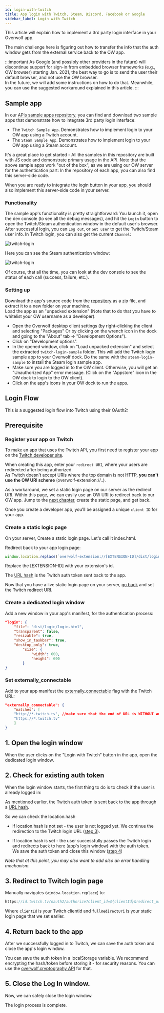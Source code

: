 ```yaml
---
id: login-with-twitch
title: App login with Twitch, Steam, Discord, Facebook or Google
sidebar_label: Login with Twitch
---
```


This article will explain how to implement a 3rd party login interface in your Overwolf app.  

The main challenge here is figuring out how to transfer the info that the auth window gets from the external service back to the OW app.

:::important
As Google (and possibly other providers in the future) will discontinue support for sign-in from embedded browser frameworks (e.g., OW browser) starting Jan. 2021, the best way to go is to send the user their default browser, and not use the OW browser.  
In the future, we will add some instructions on how to do that. Meanwhile, you can use the suggested workaround explained in this article.
:::

## Sample app

In our [APIs sample apps repository](https://github.com/overwolf/apis-sample-apps), you can find and download two sample apps that demonstrate how to integrate 3rd party login interface: 

* The `Twitch Sample App`. Demonstrates how to implement login to your OW app using a Twitch account.
* The `Steam Sample App`. Demonstrates how to implement login to your OW app using a Steam account.

It's a great place to get started - All the samples in this repository are built with JS code and demonstrate primary usage in the API.
Note that the above sample apps work "out of the box", as we are using our OW server for the authentication part:
In the repository of each app, you can also find this server-side code. 

When you are ready to integrate the login button in your app, you should also implement this server-side code in your server.

### Functionality

The sample app's functionality is pretty straightforward: You launch it, open the dev console (to see all the debug messages), and hit the `Login` button to open the Twitch/Steam authentication window in the default user's browser. After successful login, you can `Log out`, or `Get user` to get the Twitch/Steam user info. In Twitch login, you can also get the current `Channel`:

![twitch-login](../assets/api-sample-apps/twitch-login.png)

Here you can see the Steam authentication window:

![twitch-login](../assets/api-sample-apps/steam.png)


Of course, that all the time, you can look at the dev console to see the status of each call (success, failure, etc.). 

### Setting up

Download the app's source code from the [repository](https://github.com/overwolf/apis-sample-apps) as a zip file, and extract it to a new folder on your machine.  
Load the app as an "unpacked extension" (Note that to do that you have to whitelist your OW username as a developer).

* Open the Overwolf desktop client settings (by right-clicking the client and selecting "Packages" Or by clicking on the wrench icon in the dock and going to the "About" tab => "Development Options").
* Click on "Development options".
* In the opened window, click on "Load unpacked extension" and select the extracted `twitch-login-sample` folder. This will add the Twitch login sample app to your Overwolf dock. Do the same with the `steam-login-sample` to install the Steam login sample app.
* Make sure you are logged in to the OW client. Otherwise, you will get an "Unauthorized App" error message. (Click on the "Appstore" icon in the OW dock to login to the OW client).
* Click on the app's icons in your OW dock to run the apps.

## Login Flow

This is a suggested login flow into Twitch using their OAuth2:

## Prerequisite

### Register your app on Twitch

To make an app that uses the Twitch API, you first need to register your app on the [Twitch developer site](https://dev.twitch.tv/dashboard/apps/create).  

When creating this app, enter your `redirect URI`, where your users are redirected after being authorized.  
As Twitch doesn't accept URIs where the top domain is not HTTP, **you can't use the OW URI scheme** (overwolf-extension://..).  

As a workaround, we set a static login page on our server as the redirect URI. Within this page, we can easily use an OW URI to redirect back to our OW app. Jump to the [next chapter](#create-a-static-logic-page), create the static page, and get back. 

Once you create a developer app, you'll be assigned a unique `client ID` for your app.

### Create a static logic page

On your server, Create a static login page. Let's call it index.html.

Redirect back to your app login page:

```js
window.location.replace(`overwolf-extension://[EXTENSION-ID]/dist/login/login.html${location.hash}`);
```

Replace the [EXTENSION-ID] with your extension's id.  

The [URL hash](https://www.w3schools.com/jsref/prop_loc_hash.asp) is the Twitch auth token sent back to the app.

Now that you have a live static login page on your server, [go back](#register-your-app-on-twitch) and set the Twitch redirect URI.

### Create a dedicated login window

Add a new window in your app's manifest, for the authentication process:

```json
"login": {
    "file": "dist/login/login.html",
    "transparent": false,
    "resizable": true,
    "show_in_taskbar": true,
    "desktop_only": true,
        "size": {
            "width": 600,
            "height": 600
        }
}
```

### Set externally_connectable

Add to your app manifest the [externally_connectable](../api/manifest-json#externally_connectable) flag with the Twitch URL:

```json
"externally_connectable": {
    "matches": [
    "http://*.twitch.tv", //make sure that the end of URL is WITHOUT any slash/backslash
    "https://*.twitch.tv"
    ]
}
```

## 1. Open the login window

When the user clicks on the "Login with Twitch" button in the app, open the dedicated login window.

## 2. Check for existing auth token

When the login window starts, the first thing to do is to check if the user is already logged in:  

As mentioned earlier, the Twitch auth token is sent back to the app through a [URL hash](https://www.w3schools.com/jsref/prop_loc_hash.asp).

So we can check the location.hash: 

* If location.hash is not set - the user is not logged yet. We continue the redirection to the Twitch login URL ([step 3](#3-redirect-to-twitch-login-page)).

* If location.hash is set - the user successfully passes the Twitch login and redirects back to here (app's login window) with the auth token.  
  We save the auth token and close this window ([step 4](#4-return-back-to-the-app))

*Note that at this point, you may also want to add also an error handling mechanism.*

## 3. Redirect to Twitch login page

Manually navigates (`window.location.replace`) to: 

```js
https://id.twitch.tv/oauth2/authorize?client_id=${clientId}&redirect_uri=${fullRedirectUri}`
```

Where `clientId` is your Twitch clientId and `fullRedirectUri` is your static login page that we set earlier. 
 
## 4. Return back to the app

After we successfully logged in to Twitch, we can save the auth token and close the app's login window.

You can save the auth token in a localStorage variable. We recommend encrypting the hash/token before storing it - for security reasons. You can use the [overwolf.cryptography API](../api/overwolf-cryptography) for that.

## 5.  Close the Log In window.

Now, we can safely close the login window. 

The login process is complete.

